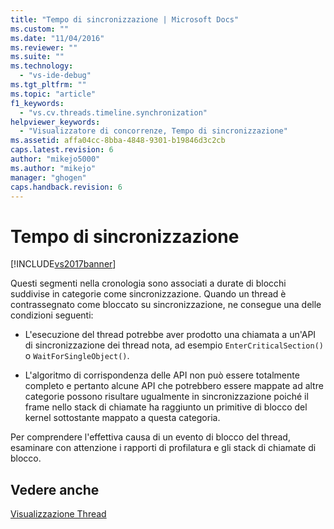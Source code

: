 ```yaml
---
title: "Tempo di sincronizzazione | Microsoft Docs"
ms.custom: ""
ms.date: "11/04/2016"
ms.reviewer: ""
ms.suite: ""
ms.technology: 
  - "vs-ide-debug"
ms.tgt_pltfrm: ""
ms.topic: "article"
f1_keywords: 
  - "vs.cv.threads.timeline.synchronization"
helpviewer_keywords: 
  - "Visualizzatore di concorrenze, Tempo di sincronizzazione"
ms.assetid: affa04cc-8bba-4848-9301-b19846d3c2cb
caps.latest.revision: 6
author: "mikejo5000"
ms.author: "mikejo"
manager: "ghogen"
caps.handback.revision: 6
---
```

# Tempo di sincronizzazione
[!INCLUDE[vs2017banner](../code-quality/includes/vs2017banner.md)]

Questi segmenti nella cronologia sono associati a durate di blocchi suddivise in categorie come sincronizzazione.  Quando un thread è contrassegnato come bloccato su sincronizzazione, ne consegue una delle condizioni seguenti:  
  
-   L'esecuzione del thread potrebbe aver prodotto una chiamata a un'API di sincronizzazione dei thread nota, ad esempio `EnterCriticalSection()` o `WaitForSingleObject()`.  
  
-   L'algoritmo di corrispondenza delle API non può essere totalmente completo e pertanto alcune API che potrebbero essere mappate ad altre categorie possono risultare ugualmente in sincronizzazione poiché il frame nello stack di chiamate ha raggiunto un primitive di blocco del kernel sottostante mappato a questa categoria.  
  
 Per comprendere l'effettiva causa di un evento di blocco del thread, esaminare con attenzione i rapporti di profilatura e gli stack di chiamate di blocco.  
  
## Vedere anche  
 [Visualizzazione Thread](../profiling/threads-view-parallel-performance.md)